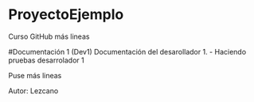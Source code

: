 # ProyectoEjemplo
Curso GitHub
más lineas

#Documentación 1 (Dev1)
Documentación del desarollador 1. - Haciendo pruebas desarrolador 1




Puse más lineas

Autor: 
Lezcano